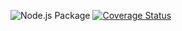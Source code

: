 ![Node.js Package](https://github.com/lfaudreejr/wrapper-types/workflows/Node.js%20Package/badge.svg)
[![Coverage Status](https://coveralls.io/repos/github/lfaudreejr/wrapper-types/badge.svg?branch=master)](https://coveralls.io/github/lfaudreejr/wrapper-types?branch=master)
